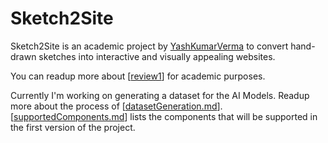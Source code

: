 # Sketch2Site

Sketch2Site is an academic project by [YashKumarVerma](https://github.com/yashkumarverma) to convert hand-drawn sketches into interactive and visually appealing websites.

You can readup more about [[review1]] for academic purposes. 

Currently I'm working on generating a dataset for the AI Models. Readup more about the process of [[datasetGeneration.md]]. [[supportedComponents.md]] lists the components that will be supported in the first version of the project.

[//begin]: # "Autogenerated link references for markdown compatibility"
[review1]: college/review1 "Review 1"
[datasetGeneration.md]: posts/datasetGeneration "Dataset generation"
[supportedComponents.md]: posts/supportedComponents "Supported components"
[//end]: # "Autogenerated link references"